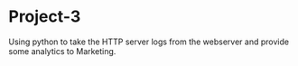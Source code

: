 # Project-3
Using python to take the HTTP server logs from the webserver and provide some analytics to Marketing.
